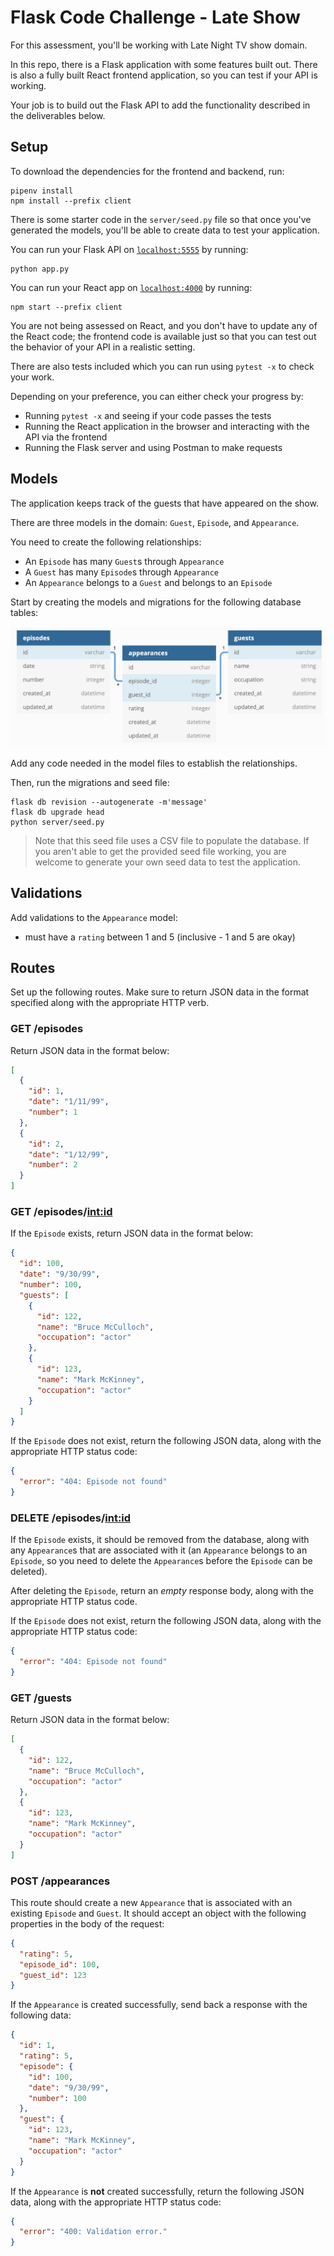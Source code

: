 # Flask Code Challenge - Late Show

For this assessment, you'll be working with Late Night TV show domain.

In this repo, there is a Flask application with some features built out. There
is also a fully built React frontend application, so you can test if your API is
working.

Your job is to build out the Flask API to add the functionality described in the
deliverables below.

## Setup

To download the dependencies for the frontend and backend, run:

```console
pipenv install
npm install --prefix client
```

There is some starter code in the `server/seed.py` file so that once you've
generated the models, you'll be able to create data to test your application.

You can run your Flask API on [`localhost:5555`](http://localhost:5555) by running:

```console
python app.py
```

You can run your React app on [`localhost:4000`](http://localhost:4000) by running:

```console
npm start --prefix client
```

You are not being assessed on React, and you don't have to update any of the React
code; the frontend code is available just so that you can test out the behavior
of your API in a realistic setting.

There are also tests included which you can run using `pytest -x` to check your work.

Depending on your preference, you can either check your progress by:

- Running `pytest -x` and seeing if your code passes the tests
- Running the React application in the browser and interacting with the API via
  the frontend
- Running the Flask server and using Postman to make requests

## Models

The application keeps track of the guests that have appeared on the show.

There are three models in the domain: `Guest`, `Episode`, and `Appearance`.

You need to create the following relationships:

- An `Episode` has many `Guest`s through `Appearance`
- A `Guest` has many `Episode`s through `Appearance`
- An `Appearance` belongs to a `Guest` and belongs to an `Episode`

Start by creating the models and migrations for the following database tables:

![domain diagram](domain.png)

Add any code needed in the model files to establish the relationships.

Then, run the migrations and seed file:

```console
flask db revision --autogenerate -m'message'
flask db upgrade head
python server/seed.py
```

> Note that this seed file uses a CSV file to populate the database. If you
> aren't able to get the provided seed file working, you are welcome to generate
> your own seed data to test the application.

## Validations

Add validations to the `Appearance` model:

- must have a `rating` between 1 and 5 (inclusive - 1 and 5 are okay)

## Routes

Set up the following routes. Make sure to return JSON data in the format
specified along with the appropriate HTTP verb.

### GET /episodes

Return JSON data in the format below:

```json
[
  {
    "id": 1,
    "date": "1/11/99",
    "number": 1
  },
  {
    "id": 2,
    "date": "1/12/99",
    "number": 2
  }
]
```

### GET /episodes/<int:id>

If the `Episode` exists, return JSON data in the format below:

```json
{
  "id": 100,
  "date": "9/30/99",
  "number": 100,
  "guests": [
    {
      "id": 122,
      "name": "Bruce McCulloch",
      "occupation": "actor"
    },
    {
      "id": 123,
      "name": "Mark McKinney",
      "occupation": "actor"
    }
  ]
}
```

If the `Episode` does not exist, return the following JSON data, along with the
appropriate HTTP status code:

```json
{
  "error": "404: Episode not found"
}
```

### DELETE /episodes/<int:id>

If the `Episode` exists, it should be removed from the database, along with any
`Appearance`s that are associated with it (an `Appearance` belongs to an
`Episode`, so you need to delete the `Appearance`s before the `Episode` can be
deleted).

After deleting the `Episode`, return an _empty_ response body, along with the
appropriate HTTP status code.

If the `Episode` does not exist, return the following JSON data, along with the
appropriate HTTP status code:

```json
{
  "error": "404: Episode not found"
}
```

### GET /guests

Return JSON data in the format below:

```json
[
  {
    "id": 122,
    "name": "Bruce McCulloch",
    "occupation": "actor"
  },
  {
    "id": 123,
    "name": "Mark McKinney",
    "occupation": "actor"
  }
]
```

### POST /appearances

This route should create a new `Appearance` that is associated with an existing
`Episode` and `Guest`. It should accept an object with the following properties
in the body of the request:

```json
{
  "rating": 5,
  "episode_id": 100,
  "guest_id": 123
}
```

If the `Appearance` is created successfully, send back a response with the
following data:

```json
{
  "id": 1,
  "rating": 5,
  "episode": {
    "id": 100,
    "date": "9/30/99",
    "number": 100
  },
  "guest": {
    "id": 123,
    "name": "Mark McKinney",
    "occupation": "actor"
  }
}
```

If the `Appearance` is **not** created successfully, return the following JSON
data, along with the appropriate HTTP status code:

```json
{
  "error": "400: Validation error."
}
```

